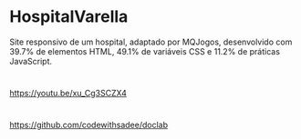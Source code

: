 # HospitalVarella
Site responsivo de um hospital, adaptado por MQJogos,
desenvolvido com 39.7% de elementos HTML, 49.1% de variáveis CSS e 
11.2% de práticas JavaScript.
#
https://youtu.be/xu_Cg3SCZX4
#
https://github.com/codewithsadee/doclab
